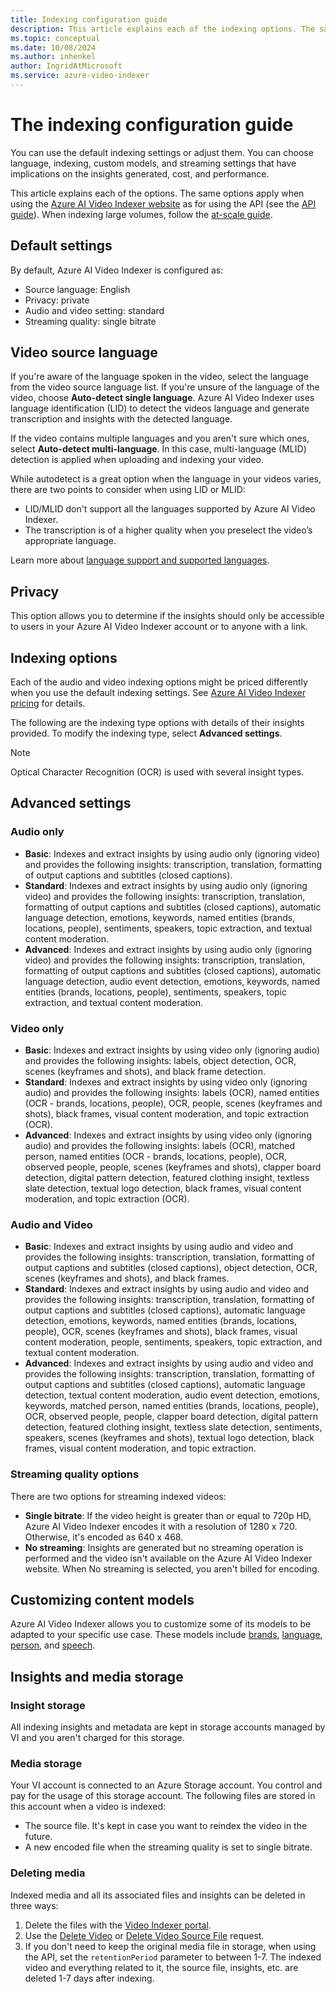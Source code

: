 ```yaml
---
title: Indexing configuration guide
description: This article explains each of the indexing options. The same options apply when using the Azure AI Video Indexer website as for using the API.
ms.topic: conceptual
ms.date: 10/08/2024
ms.author: inhenkel
author: IngridAtMicrosoft
ms.service: azure-video-indexer
---
```


# The indexing configuration guide

You can use the default indexing settings or adjust them. You can choose language, indexing, custom models, and streaming settings that have implications on the insights generated, cost, and performance.

This article explains each of the options. The same options apply when using the [Azure AI Video Indexer website](https://www.videoindexer.ai/) as for using the API (see the [API guide](video-indexer-use-apis.md)). When indexing large volumes, follow the [at-scale guide](considerations-when-use-at-scale.md).

## Default settings 

By default, Azure AI Video Indexer is configured as:

- Source language: English
- Privacy: private
- Audio and video setting: standard
- Streaming quality: single bitrate
  

## Video source language 

If you're aware of the language spoken in the video, select the language from the video source language list. If you're unsure of the language of the video, choose **Auto-detect single language**. Azure AI Video Indexer uses language identification (LID) to detect the videos language and generate transcription and insights with the detected language. 

If the video contains multiple languages and you aren't sure which ones, select **Auto-detect multi-language**. In this case, multi-language (MLID) detection is applied when uploading and indexing your video. 

While autodetect is a great option when the language in your videos varies, there are two points to consider when using LID or MLID: 

- LID/MLID don't support all the languages supported by Azure AI Video Indexer.
- The transcription is of a higher quality when you preselect the video’s appropriate language.

Learn more about [language support and supported languages](language-support.md). 

## Privacy 

This option allows you to determine if the insights should only be accessible to users in your Azure AI Video Indexer account or to anyone with a link. 

## Indexing options 

Each of the audio and video indexing options might be priced differently when you use the default indexing settings. See [Azure AI Video Indexer pricing](https://azure.microsoft.com/pricing/details/video-indexer/) for details. 

The following are the indexing type options with details of their insights provided. To modify the indexing type, select **Advanced settings**.

> [!NOTE] 
> Optical Character Recognition (OCR) is used with several insight types.

## Advanced settings

### Audio only  

- **Basic**: Indexes and extract insights by using audio only (ignoring video) and provides the following insights: transcription, translation, formatting of output captions and subtitles (closed captions).
- **Standard**: Indexes and extract insights by using audio only (ignoring video) and provides the following insights: transcription, translation, formatting of output captions and subtitles (closed captions), automatic language detection, emotions, keywords, named entities (brands, locations, people), sentiments, speakers, topic extraction, and textual content moderation.   
- **Advanced**: Indexes and extract insights by using audio only (ignoring video) and provides the following insights: transcription, translation, formatting of output captions and subtitles (closed captions), automatic language detection, audio event detection, emotions, keywords, named entities (brands, locations, people), sentiments, speakers, topic extraction, and textual content moderation.   

### Video only 

- **Basic**: Indexes and extract insights by using video only (ignoring audio) and provides the following insights: labels, object detection, OCR, scenes (keyframes and shots), and black frame detection.
- **Standard**: Indexes and extract insights by using video only (ignoring audio) and provides the following insights: labels (OCR), named entities (OCR - brands, locations, people), OCR, people, scenes (keyframes and shots), black frames, visual content moderation, and topic extraction (OCR). 
- **Advanced**: Indexes and extract insights by using video only (ignoring audio) and provides the following insights: labels (OCR), matched person, named entities (OCR - brands, locations, people), OCR, observed people, people, scenes (keyframes and shots), clapper board detection, digital pattern detection, featured clothing insight, textless slate detection, textual logo detection, black frames, visual content moderation, and topic extraction (OCR). 

### Audio and Video   

- **Basic**: Indexes and extract insights by using audio and video and provides the following insights: transcription, translation, formatting of output captions and subtitles (closed captions), object detection, OCR, scenes (keyframes and shots), and black frames.
- **Standard**: Indexes and extract insights by using audio and video and provides the following insights: transcription, translation, formatting of output captions and subtitles (closed captions), automatic language detection, emotions, keywords, named entities (brands, locations, people), OCR, scenes (keyframes and shots), black frames, visual content moderation, people, sentiments, speakers, topic extraction, and textual content moderation.   
- **Advanced**: Indexes and extract insights by using audio and video and provides the following insights: transcription, translation, formatting of output captions and subtitles (closed captions), automatic language detection, textual content moderation, audio event detection, emotions, keywords, matched person, named entities (brands, locations, people), OCR, observed people, people, clapper board detection, digital pattern detection, featured clothing insight, textless slate detection, sentiments, speakers, scenes (keyframes and shots), textual logo detection, black frames, visual content moderation, and topic extraction.   

### Streaming quality options 

There are two options for streaming indexed videos: 

- **Single bitrate**: If the video height is greater than or equal to 720p HD, Azure AI Video Indexer encodes it with a resolution of 1280 x 720. Otherwise, it's encoded as 640 x 468.
- **No streaming**: Insights are generated but no streaming operation is performed and the video isn't available on the Azure AI Video Indexer website. When No streaming is selected, you aren't billed for encoding.

## Customizing content models 

Azure AI Video Indexer allows you to customize some of its models to be adapted to your specific use case. These models include [brands](customize-brands-model-how-to.md), [language](customize-language-model-how-to.md), [person](customize-person-model-how-to.md), and [speech](customize-speech-model-how-to.md).

## Insights and media storage

### Insight storage

All indexing insights and metadata are kept in storage accounts managed by VI and you aren't charged for this storage.

### Media storage
Your VI account is connected to an Azure Storage account. You control and pay for the usage of this storage account. The following files are stored in this account when a video is indexed:

- The source file. It's kept in case you want to reindex the video in the future.
- A new encoded file when the streaming quality is set to single bitrate.

### Deleting media

Indexed media and all its associated files and insights can be deleted in three ways:

1. Delete the files with the [Video Indexer portal](https://www.videoindexer.ai/).
1. Use the [Delete Video](https://api-portal.videoindexer.ai/api-details#api=Operations&operation=Delete-Video) or [Delete Video Source File](https://api-portal.videoindexer.ai/api-details#api=Operations&operation=Delete-Video-Source-File) request. 
1. If you don't need to keep the original media file in storage, when using the API, set the `retentionPeriod` parameter to between 1-7. The indexed video and everything related to it, the source file, insights, etc. are deleted 1-7 days after indexing.
